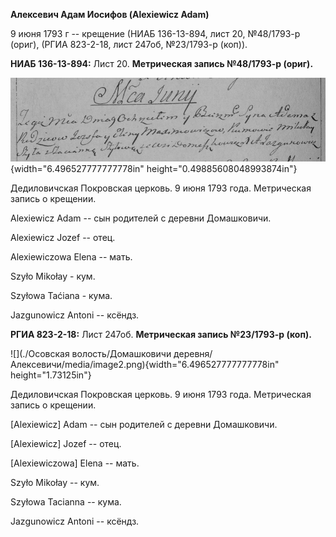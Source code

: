 **Алексевич Адам Иосифов (Alexiewicz Adam)**

9 июня 1793 г -- крещение (НИАБ 136-13-894, лист 20, №48/1793-р (ориг),
(РГИА 823-2-18, лист 247об, №23/1793-р (коп)).

**НИАБ 136-13-894:** Лист 20. **Метрическая запись №48/1793-р (ориг).**

![](./media/5e69977219bc521d13d5cc5dbe29cb37e7528668.png){width="6.496527777777778in"
height="0.49885608048993874in"}

Дедиловичская Покровская церковь. 9 июня 1793 года. Метрическая запись о
крещении.

Alexiewicz Adam -- сын родителей с деревни Домашковичи.

Alexiewicz Jozef -- отец.

Alexiewiczowa Elena -- мать.

Szyło Mikołay - кум.

Szyłowa Taćiana - кума.

Jazgunowicz Antoni -- ксёндз.

**РГИА 823-2-18:** Лист 247об. **Метрическая запись №23/1793-р (коп).**

![](./Осовская волость/Домашковичи деревня/Алексевичи/media/image2.png){width="6.496527777777778in"
height="1.73125in"}

Дедиловичская Покровская церковь. 9 июня 1793 года. Метрическая запись о
крещении.

\[Alexiewicz\] Adam -- сын родителей с деревни Домашковичи.

\[Alexiewicz\] Jozef -- отец.

\[Alexiewiczowa\] Elena -- мать.

Szyło Mikołay -- кум.

Szyłowa Tacianna -- кума.

Jazgunowicz Antoni -- ксёндз.
